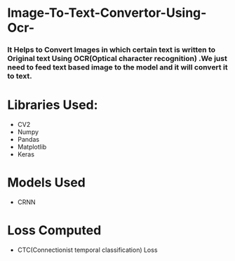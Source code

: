 # Image-To-Text-Convertor-Using-Ocr-
### It Helps to Convert Images in which certain text is written to Original text Using OCR(Optical character recognition) .We just need to feed text based image to the model and it will convert it to text.
# Libraries Used:
- CV2
- Numpy
- Pandas
- Matplotlib
- Keras
# Models Used
- CRNN
# Loss Computed
- CTC(Connectionist temporal classification) Loss
